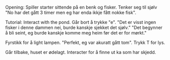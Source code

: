 Opening:
Spiller starter sittende på en benk og fisker. Tenker seg til sjølv "No har det gått 3 timer men eg har enda ikkje fått nokke fisk". 

Tutorial:
Interact with the pond. Går bort å trykke "e". "Det er visst ingen fisker i denne dammen nei, burde kanskje sjekket det sjølv." 
"Det begynner å bli seint, eg burde kanskje komme meg heim før det er for mørkt."

Fyrstikk for å light lampen. "Perfekt, eg var akuratt gått tom". Trykk T for lys. 

Går tilbake, huset er ødelagt. Interacter for å finne ut ka som har skjedd.



